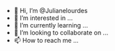 - 👋 Hi, I’m @Julianelourdes
- 👀 I’m interested in ...
- 🌱 I’m currently learning ...
- 💞️ I’m looking to collaborate on ...
- 📫 How to reach me ...

<!---
Julianelourdes/Julianelourdes is a ✨ special ✨ repository because its `README.md` (this file) appears on your GitHub profile.
You can click the Preview link to take a look at your changes.
--->
